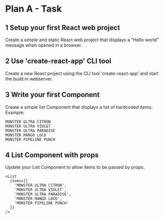 # Plan A - Task

## 1 Setup your first React web project
Create a simple and static React web project that displays a “Hello world” message when opened in a browser.

## 2 Use 'create-react-app' CLI tool
Create a new React project using the CLI tool ‘create-react-app’ and start the build in webserver.

## 3 Write your first Component
Create a simple list Component that displays a list of hardcoded items. Example:

```
MONSTER ULTRA CITRON
MONSTER ULTRA VIOLET
MONSTER ULTRA PARADISE
MONSTER MANGO LOCO
MONSTER PIPELINE PUNCH
```

## 4 List Component with props
Update your List Component to allow items to be passed by props.

```
<List 
  items={[
    'MONSTER ULTRA CITRON', 
    'MONSTER ULTRA VIOLET', 
    'MONSTER ULTRA PARADISE', 
    'MONSTER MANGO LOCO',
    'MONSTER PIPELINE PUNCH'
  ]} 
/>
```
